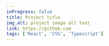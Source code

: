 ```yaml
---
inProgress: false
title: Project title
img_alt: project image alt text
link: https://github.com
tags: ['React', 'CSS', 'Typescript']
---
```


